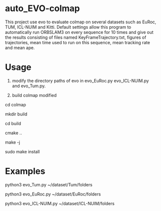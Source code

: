 # auto_EVO-colmap
This project use evo to evaluate colmap on several datasets such as EuRoc, TUM, ICL-NUIM and Kitti. Default settings allow this program to automatically run ORBSLAM3 on every sequence for 10 times and give out the results consisting of files named KeyFrameTrajectory.txt, figures of trajectories, mean time used to run on this sequence, mean tracking rate and mean ape.
# Usage
1. modify the directory paths of evo in evo_EuRoc.py evo_ICL-NUIM.py and evo_Tum.py.

2. build colmap modified

  cd colmap

  mkdir build

  cd build

  cmake ..

  make -j

  sudo make install
  
# Examples
python3 evo_Tum.py ~/dataset/Tum/folders

python3 evo_EuRoc.py ~/dataset/EuRoc/folders

python3 evo_ICL-NUIM.py ~/dataset/ICL-NUIM/folders
